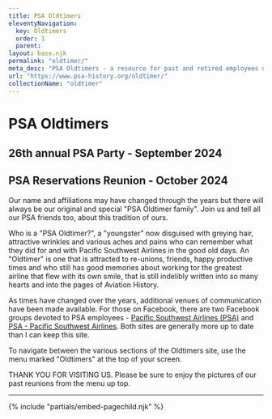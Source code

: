 ```yaml
---
title: PSA Oldtimers
eleventyNavigation:
  key: Oldtimers
  order: 1
  parent: 
layout: base.njk
permalink: "oldtimer/"
meta_desc: "PSA Oldtimers - a resource for past and retired employees of Pacific Southwest Airlines"
url: "https://www.psa-history.org/oldtimer/"
collectionName: "oldtimer"
---
```


# PSA Oldtimers

## 26th annual PSA Party - September 2024
## PSA Reservations Reunion - October 2024


Our name and affiliations may have changed through the years but there will always be our original and special "PSA Oldtimer family". Join us and tell all our PSA friends too, about this tradition of ours.


Who is a "PSA Oldtimer?", a "youngster" now disguised with greying hair, attractive wrinkles and various aches and pains who can remember what they did for and with Pacific Southwest Airlines in the good old days. An "Oldtimer" is one that is attracted to re-unions, friends, happy productive times and who still has good memories about working tor the greatest airline that flew with its own smile, that is still indelibly written into so many hearts and into the pages of Aviation History.


As times have changed over the years, additional venues of communication have been made available. For those on Facebook, there are two Facebook groups devoted to PSA employees - [Pacific Southwest Airlines (PSA)](https://www.facebook.com/groups/47162793603/) and [PSA - Pacific Southwest Airlines](https://www.facebook.com/groups/59126863553/). Both sites are generally more up to date than I can keep this site.


To navigate between the various sections of the Oldtimers site, use the menu marked "Oldtimers" at the top of your screen.


THANK YOU FOR VISITING US. Please be sure to enjoy the pictures of our past reunions from the menu up top.

-------------
{% include "partials/embed-pagechild.njk" %}